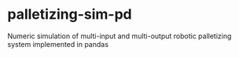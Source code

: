 # palletizing-sim-pd
Numeric simulation of multi-input and multi-output robotic palletizing system implemented in pandas
